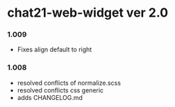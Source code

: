 # chat21-web-widget ver 2.0

### 1.009
- Fixes align default to right

### 1.008
- resolved conflicts of normalize.scss
- resolved conflicts css generic
- adds CHANGELOG.md
